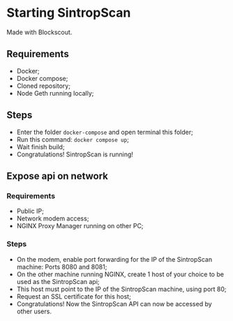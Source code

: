 # Starting SintropScan

Made with Blockscout.

## Requirements
- Docker;
- Docker compose;
- Cloned repository;
- Node Geth running locally;

## Steps
- Enter the folder `docker-compose` and open terminal this folder;
- Run this command: `docker compose up`;
- Wait finish build;
- Congratulations! SintropScan is running!

## Expose api on network

### Requirements
- Public IP;
- Network modem access;
- NGINX Proxy Manager running on other PC;

### Steps
- On the modem, enable port forwarding for the IP of the SintropScan machine: Ports 8080 and 8081;
- On the other machine running NGINX, create 1 host of your choice to be used as the SintropScan api;
- This host must point to the IP of the SintropScan machine, using port 80;
- Request an SSL certificate for this host;
- Congratulations! Now the SintropScan API can now be accessed by other users.